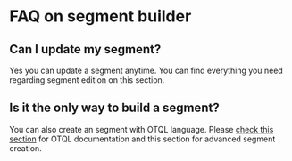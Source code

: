 # FAQ on segment builder

## Can I update my segment?

Yes you can update a segment anytime. You can find everything you need regarding segment edition on this section.

## Is it the only way to build a segment?

You can also create an segment with OTQL language. Please [check this section](https://app.gitbook.com/@mediarithmics/s/developer-guide/guides/querying-your-data/otql-queries) for OTQL documentation and this section for advanced segment creation.



